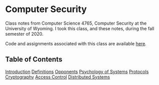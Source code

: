 Computer Security
===
Class notes from Computer Science 4765, Computer Security at the University of Wyoming. I took this class, and these notes, during the fall semester of 2020.

Code and assignments associated with this class are available [here](https://github.com/andey-robins/school/tree/master/cosc4765).

Table of Contents
-----
[Introduction](http://andey-robins.github.io/webnotes/mdwiki#!./security/introduction.md)
[Definitions](http://andey-robins.github.io/webnotes/mdwiki#!./security/definitions.md)
[Opponents](http://andey-robins.github.io/webnotes/mdwiki#!./security/opponents.md)
[Psychology of Systems](http://andey-robins.github.io/webnotes/mdwiki#!./security/psychology.md)
[Protocols](http://andey-robins.github.io/webnotes/mdwiki#!./security/protocols.md)
[Cryptography](http://andey-robins.github.io/webnotes/mdwiki#!./security/crypto.md)
[Access Control](http://andey-robins.github.io/webnotes/mdwiki#!./security/access.md)
[Distributed Systems](http://andey-robins.github.io/webnotes/mdwiki#!./security/distsystems.md)